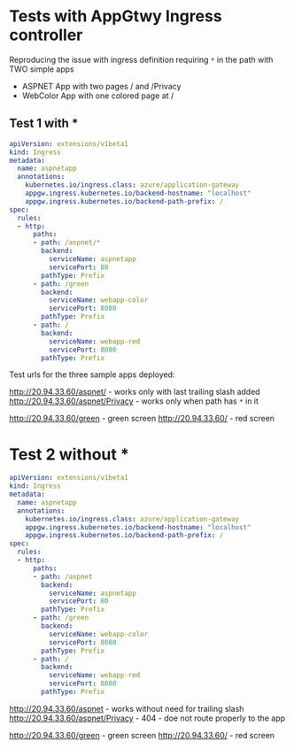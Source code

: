 # Tests with AppGtwy Ingress controller 

Reproducing the issue with ingress definition requiring `*` in the path with TWO simple apps
- ASPNET App with two pages / and /Privacy
- WebColor App with one colored page at /

## Test 1 with *

```yml
apiVersion: extensions/v1beta1
kind: Ingress
metadata:
  name: aspnetapp
  annotations:
    kubernetes.io/ingress.class: azure/application-gateway
    appgw.ingress.kubernetes.io/backend-hostname: "localhost"
    appgw.ingress.kubernetes.io/backend-path-prefix: /
spec:
  rules:
  - http:
      paths:
      - path: /aspnet/*
        backend:
          serviceName: aspnetapp
          servicePort: 80
        pathType: Prefix 
      - path: /green
        backend:
          serviceName: webapp-color
          servicePort: 8080
        pathType: Prefix   
      - path: /
        backend:
          serviceName: webapp-red
          servicePort: 8080
        pathType: Prefix     
```

Test urls for the three sample apps deployed:

http://20.94.33.60/aspnet/ - works only with last trailing slash added
http://20.94.33.60/aspnet/Privacy - works only when path has `*` in it

http://20.94.33.60/green  - green screen
http://20.94.33.60/  - red screen


# Test 2 without *

```yml
apiVersion: extensions/v1beta1
kind: Ingress
metadata:
  name: aspnetapp
  annotations:
    kubernetes.io/ingress.class: azure/application-gateway
    appgw.ingress.kubernetes.io/backend-hostname: "localhost"
    appgw.ingress.kubernetes.io/backend-path-prefix: /
spec:
  rules:
  - http:
      paths:
      - path: /aspnet
        backend:
          serviceName: aspnetapp
          servicePort: 80
        pathType: Prefix 
      - path: /green
        backend:
          serviceName: webapp-color
          servicePort: 8080
        pathType: Prefix   
      - path: /
        backend:
          serviceName: webapp-red
          servicePort: 8080
        pathType: Prefix     
```

http://20.94.33.60/aspnet - works without need for trailing slash 
http://20.94.33.60/aspnet/Privacy - 404 - doe not route properly to the app

http://20.94.33.60/green  - green screen
http://20.94.33.60/  - red screen
